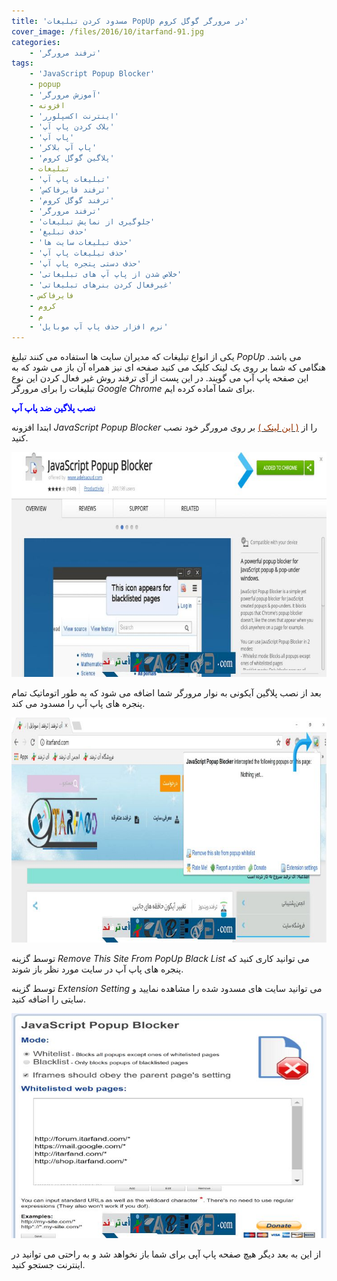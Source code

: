 ```yaml
---
title: 'مسدود کردن تبلیغات PopUp در مرورگر گوگل کروم'
cover_image: /files/2016/10/itarfand-91.jpg
categories:
    - 'ترفند مرورگر'
tags:
    - 'JavaScript Popup Blocker'
    - popup
    - 'آموزش مرورگر'
    - افزونه
    - 'اینترنت اکسپلورر'
    - 'بلاک کردن پاپ آپ'
    - 'پاپ آپ'
    - 'پاپ آپ بلاکر'
    - 'پلاگین گوگل کروم'
    - تبلیغات
    - 'تبلیغات پاپ آپ'
    - 'ترفند فایرفاکس'
    - 'ترفند گوگل کروم'
    - 'ترفند مرورگر'
    - 'جلوگیری از نمایش تبلیغات'
    - 'حذف تبلیغ'
    - 'حذف تبلیغات سایت ها'
    - 'حذف تیلیغات پاپ آپ'
    - 'حذف دستی پتجره پاپ آپ'
    - 'خلاص شدن از پاپ آپ های تبلیغاتی'
    - 'غیرفعال کردن بنرهای تبلیغاتی'
    - فایرفاکس
    - کروم
    - م
    - 'نرم افزار حذف پاپ آپ موبایل'
---
```


یکی از انواع تبلیغات که مدیران سایت ها استفاده می کنند تبلیغ *PopUp* می باشد. هنگامی که شما بر روی یک لینک کلیک می کنید صفحه ای نیز همراه آن باز می شود که به این صفحه پاپ آپ می گویند. در این پست از آی ترفند روش غیر فعال کردن این نوع تبلیغات را برای مرورگر *Google Chrome* برای شما آماده کرده ایم.

<span style="color: #0000ff;">**نصب پلاگین ضد پاپ آپ**</span>

ابتدا افزونه *JavaScript Popup Blocker* را از [<span style="color: #993300;">( این لینک )</span>](https://chrome.google.com/webstore/detail/javascript-popup-blocker/hiajdlfgbgnnjakkbnpdhmhfhklkbiol?hl=en-US) بر روی مرورگر خود نصب کنید.

![itarfand-92](/files/2016/10/itarfand-92.jpg)  

بعد از نصب پلاگین آیکونی به نوار مرورگر شما اضافه می شود که به طور اتوماتیک تمام پنجره های پاپ آپ را مسدود می کند.

![itarfand-93](/files/2016/10/itarfand-93.jpg)  

توسط گزینه *Remove This Site From PopUp Black List* می توانید کاری کنید که پنجره های پاپ آپ در سایت مورد نظر باز شوند.

توسط گزینه *Extension Setting* می توانید سایت های مسدود شده را مشاهده نمایید و سایتی را اضافه کنید.

![itarfand-94](/files/2016/10/itarfand-94.jpg)  

از این به بعد دیگر هیچ صفحه پاپ آپی برای شما باز نخواهد شد و به راحتی می توانید در اینترنت جستجو کنید.